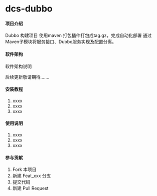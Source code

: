 # dcs-dubbo

#### 项目介绍
   Dubbo 构建项目 使用maven 打包插件打包成tag.gz，完成自动化部署
通过Maven子模块将服务接口、Dubbo服务实现及配置分离。

#### 软件架构
软件架构说明

后续更新敬请期待.......

#### 安装教程

1. xxxx
2. xxxx
3. xxxx

#### 使用说明

1. xxxx
2. xxxx
3. xxxx

#### 参与贡献

1. Fork 本项目
2. 新建 Feat_xxx 分支
3. 提交代码
4. 新建 Pull Request

